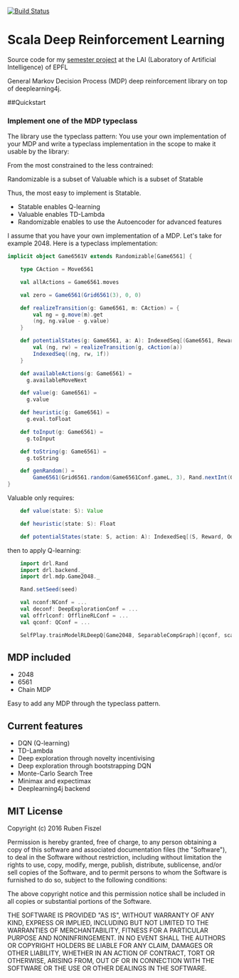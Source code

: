 [![Build Status](https://travis-ci.org/rubenfiszel/scala-drl.svg?branch=master)](https://travis-ci.org/rubenfiszel/scala-drl)

# Scala Deep Reinforcement Learning

Source code for my [semester project](https://github.com/rubenfiszel/scala-drl/raw/master/report3.pdf) at the LAI (Laboratory of Artificial Intelligence) of EPFL

General Markov Decision Process (MDP) deep reinforcement library on top of deeplearning4j.


##Quickstart

### Implement one of the MDP typeclass

The library use the typeclass pattern: You use your own implementation of your MDP and write a typeclass implementation in the scope to make it usable by the library:

From the most constrained to the less contrained:

Randomizable is a subset of Valuable which is a subset of Statable

Thus, the most easy to implement is Statable.

* Statable enables Q-learning
* Valuable enables TD-Lambda
* Randomizable enables to use the Autoencoder for advanced features

I assume that you have your own implementation of a MDP. Let's take for example 2048. Here is a typeclass implementation:

```scala
implicit object Game6561V extends Randomizable[Game6561] {

	type CAction = Move6561

	val allActions = Game6561.moves

	val zero = Game6561(Grid6561(3), 0, 0)

	def realizeTransition(g: Game6561, m: CAction) = {
		val ng = g.move(m).get
		(ng, ng.value - g.value)
	}

	def potentialStates(g: Game6561, a: A): IndexedSeq[(Game6561, Reward, Odd)] = {
		val (ng, rw) = realizeTransition(g, cAction(a))
		IndexedSeq((ng, rw, 1f))
    }

    def availableActions(g: Game6561) =
      g.availableMoveNext

    def value(g: Game6561) =
      g.value

    def heuristic(g: Game6561) =
      g.eval.toFloat

    def toInput(g: Game6561) =
      g.toInput

    def toString(g: Game6561) =
      g.toString

	def genRandom() =
		Game6561(Grid6561.random(Game6561Conf.gameL, 3), Rand.nextInt(Game6561Conf.gameL), 0)
}
```
Valuable only requires:

```scala
	def value(state: S): Value

    def heuristic(state: S): Float

    def potentialStates(state: S, action: A): IndexedSeq[(S, Reward, Odd)]
```
then to apply Q-learning:

```scala
	import drl.Rand
	import drl.backend._
	import drl.mdp.Game2048._

    Rand.setSeed(seed)

	val nconf:NConf = ...
	val deconf: DeepExplorationConf = ...
	val offrlconf: OfflineRLConf = ...
	val qconf: QConf = ...

	SelfPlay.trainModelRLDeepQ[Game2048, SeparableCompGraph](qconf, scala.Left(nconf), deconf, offrlconf)
```

## MDP included

* 2048
* 6561
* Chain MDP

Easy to add any MDP through the typeclass pattern.


## Current features

* DQN (Q-learning)
* TD-Lambda
* Deep exploration through novelty incentivising
* Deep exploration through bootstrapping DQN
* Monte-Carlo Search Tree
* Minimax and expectimax
* Deeplearning4j backend



## MIT License

Copyright (c) 2016 Ruben Fiszel

Permission is hereby granted, free of charge, to any person obtaining a copy of this software and associated documentation files (the "Software"), to deal in the Software without restriction, including without limitation the rights to use, copy, modify, merge, publish, distribute, sublicense, and/or sell copies of the Software, and to permit persons to whom the Software is furnished to do so, subject to the following conditions:

The above copyright notice and this permission notice shall be included in all copies or substantial portions of the Software.

THE SOFTWARE IS PROVIDED "AS IS", WITHOUT WARRANTY OF ANY KIND, EXPRESS OR IMPLIED, INCLUDING BUT NOT LIMITED TO THE WARRANTIES OF MERCHANTABILITY, FITNESS FOR A PARTICULAR PURPOSE AND NONINFRINGEMENT. IN NO EVENT SHALL THE AUTHORS OR COPYRIGHT HOLDERS BE LIABLE FOR ANY CLAIM, DAMAGES OR OTHER LIABILITY, WHETHER IN AN ACTION OF CONTRACT, TORT OR OTHERWISE, ARISING FROM, OUT OF OR IN CONNECTION WITH THE SOFTWARE OR THE USE OR OTHER DEALINGS IN THE SOFTWARE.
